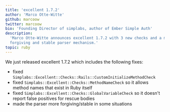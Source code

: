 ```yaml
---
title: 'excellent 1.7.2'
author: 'Marco Otte-Witte'
github: marcoow
twitter: marcoow
bio: 'Founding Director of simplabs, author of Ember Simple Auth'
description:
  'Marco Otte-Witte announces excellent 1.7.2 with 3 new checks and a more
  forgiving and stable parser mechanism.'
topic: ruby
---
```


We just released excellent 1.7.2 which includes the following fixes:

<!--break-->

- fixed `Simplabs::Excellent::Checks::Rails::CustomInitializeMethodCheck`
- fixed `Simplabs::Excellent::Checks::MethodNameCheck` so it allows method names
  that exist in Ruby itself
- fixed `Simplabs::Excellent::Checks::GlobalVariableCheck` so it doesn't report
  false positives for rescue bodies
- made the parser more forgiving/stable in some situations
